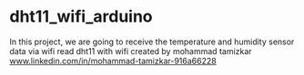 # dht11_wifi_arduino
In this project, we are going to receive the temperature and humidity sensor data via wifi
read dht11 with wifi
created by mohammad tamizkar
www.linkedin.com/in/mohammad-tamizkar-916a66228
